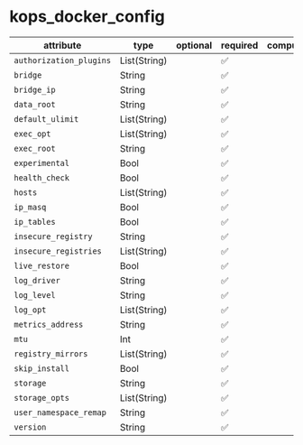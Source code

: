 # kops_docker_config

| attribute | type | optional | required | computed |
| --- | --- | --- | --- | --- |
| `authorization_plugins` | List(String) |  | :white_check_mark: |  |
| `bridge` | String |  | :white_check_mark: |  |
| `bridge_ip` | String |  | :white_check_mark: |  |
| `data_root` | String |  | :white_check_mark: |  |
| `default_ulimit` | List(String) |  | :white_check_mark: |  |
| `exec_opt` | List(String) |  | :white_check_mark: |  |
| `exec_root` | String |  | :white_check_mark: |  |
| `experimental` | Bool |  | :white_check_mark: |  |
| `health_check` | Bool |  | :white_check_mark: |  |
| `hosts` | List(String) |  | :white_check_mark: |  |
| `ip_masq` | Bool |  | :white_check_mark: |  |
| `ip_tables` | Bool |  | :white_check_mark: |  |
| `insecure_registry` | String |  | :white_check_mark: |  |
| `insecure_registries` | List(String) |  | :white_check_mark: |  |
| `live_restore` | Bool |  | :white_check_mark: |  |
| `log_driver` | String |  | :white_check_mark: |  |
| `log_level` | String |  | :white_check_mark: |  |
| `log_opt` | List(String) |  | :white_check_mark: |  |
| `metrics_address` | String |  | :white_check_mark: |  |
| `mtu` | Int |  | :white_check_mark: |  |
| `registry_mirrors` | List(String) |  | :white_check_mark: |  |
| `skip_install` | Bool |  | :white_check_mark: |  |
| `storage` | String |  | :white_check_mark: |  |
| `storage_opts` | List(String) |  | :white_check_mark: |  |
| `user_namespace_remap` | String |  | :white_check_mark: |  |
| `version` | String |  | :white_check_mark: |  |
